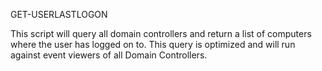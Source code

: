GET-USERLASTLOGON

This script will query all domain controllers and return a list of computers where the user has logged on to. This query is optimized and will run against event viewers of all Domain Controllers.